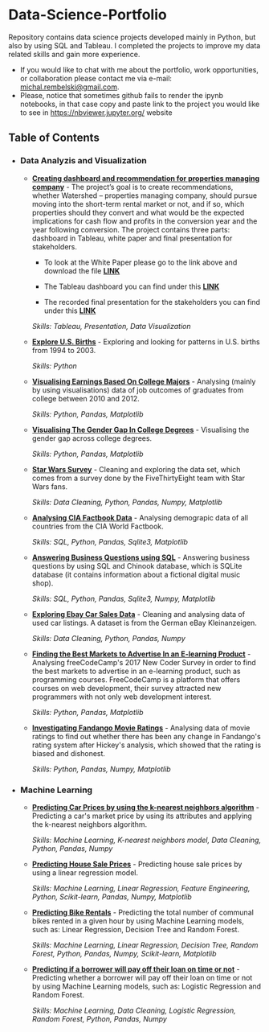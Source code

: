 # Data-Science-Portfolio
Repository contains data science projects developed mainly in Python, but also by using SQL and Tableau. I completed the projects to improve my data related skills and gain more experience. 
- If you would like to chat with me about the portfolio, work opportunities, or collaboration please contact me via e-mail: michal.rembelski@gmail.com.
- Please, notice that sometimes github fails to render the ipynb notebooks, in that case copy and paste link to the project you would like to see in https://nbviewer.jupyter.org/ website

## Table of Contents
- ### Data Analyzis and Visualization

  - **[Creating dashboard and recommendation for properties managing company](https://github.com/MichalRem/Data-Science-Portfolio/blob/master/Watershed_White_Paper.docx)** - The project’s goal is to create recommendations, whether Watershed – properties managing company, should pursue moving into the short-term rental market or not, and if so, which properties should they convert and what would be the expected implications for cash flow and profits in the conversion year and the year following conversion. The project contains three parts: dashboard in Tableau, white paper and final presentation for stakeholders.

      - To look at the White Paper please go to the link above and download the file **[LINK](https://github.com/MichalRem/Data-Science-Portfolio/blob/master/Watershed_White_Paper.docx)**

      - The Tableau dashboard you can find under this **[LINK](https://public.tableau.com/profile/michal3816#!/vizhome/IncreasingRealEstateManagementProfitsHarnessingDataAnalytics/Dashboard1?publish=yes)**

      - The recorded final presentation for the stakeholders you can find under this **[LINK](https://www.screencast.com/t/tzSuytoO)**
  
    _Skills: Tableau, Presentation, Data Visualization_

  - **[Explore U.S. Births](https://github.com/MichalRem/Data-Science-Portfolio/blob/master/Explore%20U.S.%20Births.ipynb)** - Exploring and looking for patterns in U.S. births from 1994 to 2003.
  
    _Skills: Python_

  - **[Visualising Earnings Based On College Majors](https://github.com/MichalRem/Data-Science-Portfolio/blob/master/Visualizing%20Earnings%20Based%20On%20College%20Majors.ipynb)** - Analysing (mainly by using visualisations) data of job outcomes of graduates from college between 2010 and 2012. 
  
    _Skills: Python, Pandas, Matplotlib_
  
  - **[Visualising The Gender Gap In College Degrees](https://github.com/MichalRem/Data-Science-Portfolio/blob/master/Visualizing%20The%20Gender%20Gap%20In%20College%20Degrees.ipynb)** - Visualising the gender gap across college degrees. 
  
    _Skills: Python, Pandas, Matplotlib_
  
  - **[Star Wars Survey](https://github.com/MichalRem/Data-Science-Portfolio/blob/master/Star%20Wars%20Survey.ipynb)** - Cleaning and exploring the data set, which comes from a survey done by the FiveThirtyEight team with Star Wars fans. 
  
    _Skills: Data Cleaning, Python, Pandas, Numpy, Matplotlib_
  
  - **[Analysing CIA Factbook Data](https://github.com/MichalRem/Data-Science-Portfolio/blob/master/Analyzing%20CIA%20Factbook%20Data.ipynb)** - Analysing demograpic data of all countries from the CIA World Factbook.
  
    _Skills: SQL, Python, Pandas, Sqlite3, Matplotlib_
  
  - **[Answering Business Questions using SQL](https://github.com/MichalRem/Data-Science-Portfolio/blob/master/Answering%20Business%20Questions%20using%20SQL.ipynb)** - Answering business questions by using SQL and Chinook database, which is SQLite database (it contains information about a fictional digital music shop).
  
    _Skills: SQL, Python, Pandas, Sqlite3, Numpy, Matplotlib_
    
   - **[Exploring Ebay Car Sales Data](https://github.com/MichalRem/Data-Science-Portfolio/blob/master/Exploring%20Ebay%20Car%20Sales%20Data.ipynb)** - Cleaning and analysing data of used car listings. A dataset is from the German eBay Kleinanzeigen. 
   
      _Skills: Data Cleaning, Python, Pandas, Numpy_
   
   - **[Finding the Best Markets to Advertise In an E-learning Product](https://github.com/MichalRem/Data-Science-Portfolio/blob/master/Finding%20the%20Best%20Markets%20to%20Advertise%20In.ipynb)** - Analysing freeCodeCamp's 2017 New Coder Survey in order to find the best markets to advertise in an e-learning product, such as programming courses. FreeCodeCamp is a platform that offers courses on web development, their survey attracted new programmers with not only web development interest.

      _Skills: Python, Pandas, Matplotlib_
    
   - **[Investigating Fandango Movie Ratings](https://github.com/MichalRem/Data-Science-Portfolio/blob/master/Investigating%20Fandango%20Movie%20Ratings.ipynb)** - Analysing data of movie ratings to find out whether there has been any change in Fandango's rating system after Hickey's analysis, which showed that the rating is biased and dishonest.
   
      _Skills: Python, Pandas, Numpy, Matplotlib_
    
- ### Machine Learning

  - **[Predicting Car Prices by using the k-nearest neighbors algorithm](https://github.com/MichalRem/Data-Science-Portfolio/blob/master/Predicting%20Car%20Prices.ipynb)** - Predicting a car's market price by using its attributes and applying the k-nearest neighbors algorithm.
  
    _Skills: Machine Learning, K-nearest neighbors model, Data Cleaning, Python, Pandas, Numpy_
  
  - **[Predicting House Sale Prices](https://github.com/MichalRem/Data-Science-Portfolio/blob/master/Predicting%20House%20Sale%20Prices.ipynb)** - Predicting house sale prices by using a linear regression model.
  
    _Skills: Machine Learning, Linear Regression, Feature Engineering, Python, Scikit-learn, Pandas, Numpy, Matplotlib_
  
  - **[Predicting Bike Rentals](https://github.com/MichalRem/Data-Science-Portfolio/blob/master/Predicting%20Bike%20Rentals.ipynb)** - Predicting the total number of communal bikes rented in a given hour by using Machine Learning models, such as: Linear Regression, Decision Tree and Random Forest.
  
    _Skills: Machine Learning, Linear Regression, Decision Tree, Random Forest, Python, Pandas, Numpy, Scikit-learn, Matplotlib_

  - **[Predicting if a borrower will pay off their loan on time or not](https://github.com/MichalRem/Data-Science-Portfolio/blob/master/Predicting%20if%20a%20borrower%20will%20pay%20off%20their%20loan%20on%20time%20or%20not.ipynb)** - Predicting whether a borrower will pay off their loan on time or not by using Machine Learning models, such as: Logistic Regression and Random Forest.
  
    _Skills: Machine Learning, Data Cleaning, Logistic Regression, Random Forest, Python, Pandas, Numpy_
